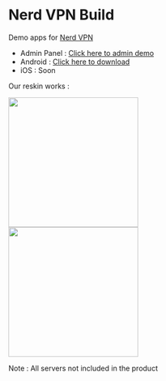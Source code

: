 
# Nerd VPN Build
Demo apps for [Nerd VPN](https://codecanyon.net/item/nerd-vpn-flutter-vpn-android-full-application-with-iap-integrated-with-backend-and-admin-panel/28722345)

<ul>
<li>Admin Panel : <a href="https://nerd-vpn.nizwar.id">Click here to admin demo</a></li>
<li>Android : <a href="https://github.com/laskarmedia/nerdvpn_demo/releases">Click here to download</a></li>
<li>iOS : Soon</li>
</ul>

Our reskin works :
<p>
<img height="256px" src="https://play-lh.googleusercontent.com/-6YTML9cDSwniTWriy5sHXahx175VADRdIgu7sOGZ-lkM2Afk3czfYR5EwF5d4J0nCU=w2560-h1440"/>
<img height="256px" src="https://blogger.googleusercontent.com/img/b/R29vZ2xl/AVvXsEg9E8miuPdn2vypEpQKN8Ssqd4w_1E2lGAt6COf_0FAXrG_n-g2SusyZLb6-bkkLHVoi5zbqQXe6280sXalU4Cn21bvGqAjArvM3ClpzFREHP4pT458MXuGBf_wISJ1qst7bj14Uqz4SUMFNnnjA7KFwCn4scnlfpIvROWiXXyVADe1ThSdwSqgM2E-hJY/s2048/448792614_1640778510041397_2187242709175215966_n.jpg"/> 
</p>
 
Note : All servers not included in the product
